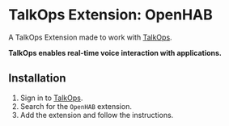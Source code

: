 # TalkOps Extension: OpenHAB

A TalkOps Extension made to work with [TalkOps](https://talkops.app).

**TalkOps enables real-time voice interaction with applications.**


## Installation

1. Sign in to [TalkOps](https://talkops.app).
2. Search for the `OpenHAB` extension.
3. Add the extension and follow the instructions.
